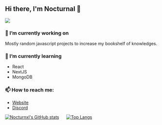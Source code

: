 ## Hi there, I'm Nocturnal 👋

![](https://komarev.com/ghpvc/?username=Nocturnxl)

### 🔭 I’m currently working on
Mostly random javascript projects to increase my bookshelf of knowledges.

### 🌱 I’m currently learning 
* React
* NextJS
* MongoDB

### 📫 How to reach me: 
* [Website](https://nocturnal.sh/)
* [Discord](https://discord.bio/p/nocturnal)

[![Nocturnxl's GitHub stats](https://github-readme-stats.vercel.app/api?username=Nocturnxl&show_icons=true&theme=tokyonight)](https://github.com/anuraghazra/github-readme-stats)
    
[![Top Langs](https://github-readme-stats.vercel.app/api/top-langs/?username=Nocturnxl&layout=compact&theme=tokyonight)](https://github.com/anuraghazra/github-readme-stats)
